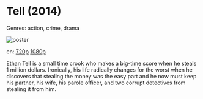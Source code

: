 # Tell (2014)

Genres: action, crime, drama

![poster](http://image.tmdb.org/t/p/w500/36GNk9e0f0eyEBPUVCr48nJftKx.jpg)

en:
  [720p](magnet:?xt=urn:btih:F8CBC0E212C66B0471BCBF92E535AFC39B5AE15B&tr=udp://glotorrents.pw:6969/announce&tr=udp://tracker.opentrackr.org:1337/announce&tr=udp://torrent.gresille.org:80/announce&tr=udp://tracker.openbittorrent.com:80&tr=udp://tracker.coppersurfer.tk:6969&tr=udp://tracker.leechers-paradise.org:6969&tr=udp://p4p.arenabg.ch:1337&tr=udp://tracker.internetwarriors.net:1337)
  [1080p](magnet:?xt=urn:btih:881A6A0BDCB4F3ECAF525200C3F0B86EFE8BFBFA&tr=udp://glotorrents.pw:6969/announce&tr=udp://tracker.opentrackr.org:1337/announce&tr=udp://torrent.gresille.org:80/announce&tr=udp://tracker.openbittorrent.com:80&tr=udp://tracker.coppersurfer.tk:6969&tr=udp://tracker.leechers-paradise.org:6969&tr=udp://p4p.arenabg.ch:1337&tr=udp://tracker.internetwarriors.net:1337)
  


Ethan Tell is a small time crook who makes a big-time score when he steals 1 million dollars. Ironically, his life radically changes for the worst when he discovers that stealing the money was the easy part and he now must keep his partner, his wife, his parole officer, and two corrupt detectives from stealing it from him.